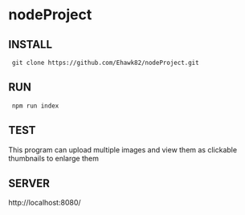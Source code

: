 # nodeProject
<h2>INSTALL</h2>
<code> git clone https://github.com/Ehawk82/nodeProject.git </code>
<h2>RUN</h2>
<code> npm run index </code>
<h2>TEST</h2>
<caption>
	This program can upload multiple images and view them as clickable thumbnails to enlarge them
</caption>
<h2>SERVER</h2>
<caption>
	http://localhost:8080/
</caption>